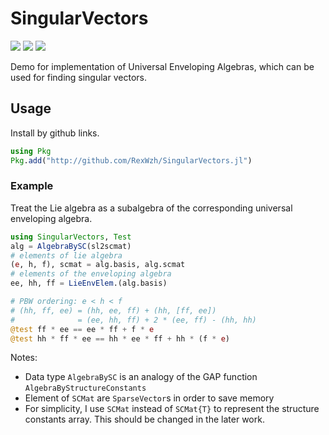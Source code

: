 # SingularVectors

[![][docs-dev-img]][docs-dev-url]
[![][action-img]][action-url]
[![][codecov-img]][codecov-url]

Demo for implementation of Universal Enveloping Algebras, which can be used for finding singular vectors.

## Usage

Install by github links.
```jl
using Pkg
Pkg.add("http://github.com/RexWzh/SingularVectors.jl")
```


### Example
Treat the Lie algebra as a subalgebra of the corresponding universal enveloping algebra.
```jl
using SingularVectors, Test
alg = AlgebraBySC(sl2scmat)
# elements of lie algebra
(e, h, f), scmat = alg.basis, alg.scmat
# elements of the enveloping algebra
ee, hh, ff = LieEnvElem.(alg.basis)

# PBW ordering: e < h < f
# (hh, ff, ee) = (hh, ee, ff) + (hh, [ff, ee])
#              = (ee, hh, ff) + 2 * (ee, ff) - (hh, hh)
@test ff * ee == ee * ff + f * e
@test hh * ff * ee == hh * ee * ff + hh * (f * e)
```

Notes:
 - Data type `AlgebraBySC` is an analogy of the GAP function `AlgebraByStructureConstants`
 - Element of `SCMat` are `SparseVector`s in order to save memory
 - For simplicity, I use `SCMat` instead of `SCMat{T}` to represent the structure constants array. This should be changed in the later work.


<!-- URLS -->

[action-img]: https://github.com/RexWzh/SingularVectors.jl/actions/workflows/CI.yml/badge.svg
[action-url]: https://github.com/RexWzh/SingularVectors.jl/actions
[codecov-img]: https://codecov.io/gh/RexWzh/SingularVectors.jl/branch/main/graph/badge.svg
[codecov-url]: https://codecov.io/gh/RexWzh/SingularVectors.jl?branch=master
[docs-dev-img]: https://img.shields.io/badge/docs-dev-blue.svg
[docs-dev-url]: https://rexwzh.github.io/SingularVectors.jl/dev/
